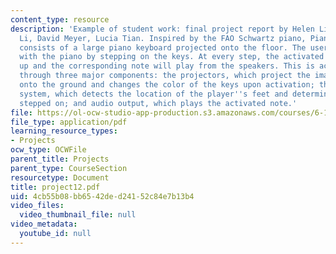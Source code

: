 ```yaml
---
content_type: resource
description: 'Example of student work: final project report by Helen Liang, Wendi
  Li, David Meyer, Lucia Tian. Inspired by the FAO Schwartz piano, Piano Dance Revolution
  consists of a large piano keyboard projected onto the floor. The user interacts
  with the piano by stepping on the keys. At every step, the activated keys will light
  up and the corresponding note will play from the speakers. This is accomplished
  through three major components: the projectors, which project the image of the piano
  onto the ground and changes the color of the keys upon activation; the motion detection
  system, which detects the location of the player''s feet and determines the key
  stepped on; and audio output, which plays the activated note.'
file: https://ol-ocw-studio-app-production.s3.amazonaws.com/courses/6-111-introductory-digital-systems-laboratory-spring-2006/4cb55b08bb6542ded24152c84e7b13b4_project12.pdf
file_type: application/pdf
learning_resource_types:
- Projects
ocw_type: OCWFile
parent_title: Projects
parent_type: CourseSection
resourcetype: Document
title: project12.pdf
uid: 4cb55b08-bb65-42de-d241-52c84e7b13b4
video_files:
  video_thumbnail_file: null
video_metadata:
  youtube_id: null
---
```

